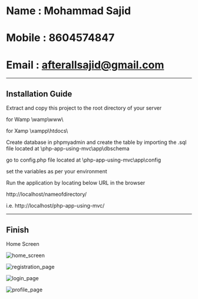 # Name : Mohammad Sajid
# Mobile : 8604574847
# Email : afterallsajid@gmail.com

---------------------------------------------------------------
Installation Guide
---------------------------------------------------------------

Extract and copy this project to the root directory of your server

for Wamp
\wamp\www\

for Xamp
\xampp\htdocs\

Create database in phpmyadmin and create the table by importing the .sql file located at 
\php-app-using-mvc\app\dbschema

go to config.php file located at 
\php-app-using-mvc\app\config

set the variables as per your environment

Run the application by locating below URL in the browser

http://localhost/nameofdirectory/

i.e. http://localhost/php-app-using-mvc/

-------------------------------------------------------------------
Finish
-------------------------------------------------------------------
  
Home Screen

![home_screen](https://user-images.githubusercontent.com/66771414/120653761-a2321480-c49e-11eb-8122-051fc6d86d68.jpg)


![registration_page](https://user-images.githubusercontent.com/66771414/120653845-b83fd500-c49e-11eb-9825-a0c498a3a32a.jpg)


![login_page](https://user-images.githubusercontent.com/66771414/120653866-bf66e300-c49e-11eb-85ef-64c5c657d092.jpg)


![profile_page](https://user-images.githubusercontent.com/66771414/120653900-c68df100-c49e-11eb-9462-6e9bd6209601.jpg)



